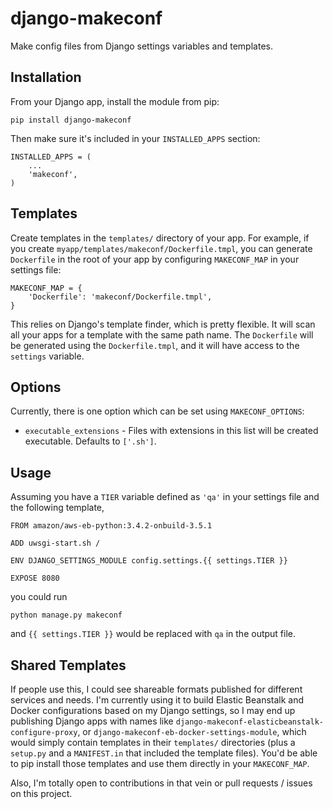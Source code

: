 # django-makeconf

Make config files from Django settings variables and templates.

## Installation

From your Django app, install the module from pip:

	pip install django-makeconf
	
Then make sure it's included in your `INSTALLED_APPS` section:

	INSTALLED_APPS = (
		...
	    'makeconf',
	)

## Templates

Create templates in the `templates/` directory of your app. For example, if you create `myapp/templates/makeconf/Dockerfile.tmpl`, you can generate `Dockerfile` in the root of your app by configuring `MAKECONF_MAP` in your settings file:

	MAKECONF_MAP = {
		'Dockerfile': 'makeconf/Dockerfile.tmpl',
	}
	
This relies on Django's template finder, which is pretty flexible. It will scan all your apps for a template with the same path name. The `Dockerfile` will be generated using the `Dockerfile.tmpl`, and it will have access to the `settings` variable. 

## Options

Currently, there is one option which can be set using `MAKECONF_OPTIONS`:

* `executable_extensions` - Files with extensions in this list will be created executable. Defaults to `['.sh']`.

## Usage

Assuming you have a `TIER` variable defined as `'qa'` in your settings file and the following template,

	FROM amazon/aws-eb-python:3.4.2-onbuild-3.5.1
	
	ADD uwsgi-start.sh /
	
	ENV DJANGO_SETTINGS_MODULE config.settings.{{ settings.TIER }}
	
	EXPOSE 8080

you could run

	python manage.py makeconf
	
and `{{ settings.TIER }}` would be replaced with `qa` in the output file.

## Shared Templates

If people use this, I could see shareable formats published for different services and needs. I'm currently using it to build Elastic Beanstalk and Docker configurations based on my Django settings, so I may end up publishing Django apps with names like `django-makeconf-elasticbeanstalk-configure-proxy`, or `django-makeconf-eb-docker-settings-module`, which would simply contain templates in their `templates/` directories (plus a `setup.py` and a `MANIFEST.in` that included the template files). You'd be able to pip install those templates and use them directly in your `MAKECONF_MAP`.

Also, I'm totally open to contributions in that vein or pull requests / issues on this project.
